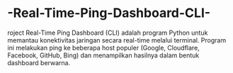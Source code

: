 # -Real-Time-Ping-Dashboard-CLI-
roject Real-Time Ping Dashboard (CLI) adalah program Python untuk memantau konektivitas jaringan secara real-time melalui terminal. Program ini melakukan ping ke beberapa host populer (Google, Cloudflare, Facebook, GitHub, Bing) dan menampilkan hasilnya dalam bentuk dashboard berwarna.

